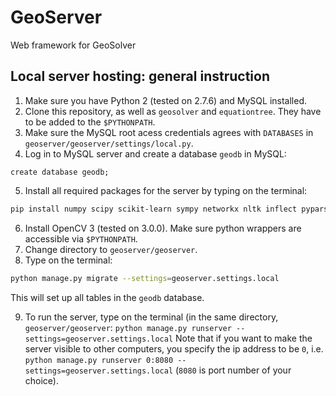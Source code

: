 # GeoServer
Web framework for GeoSolver

## Local server hosting: general instruction
1. Make sure you have Python 2 (tested on 2.7.6) and MySQL installed.
2. Clone this repository, as well as `geosolver` and `equationtree`. They have to be added to the `$PYTHONPATH`. 
3. Make sure the MySQL root acess credentials agrees with `DATABASES` in `geoserver/geoserver/settings/local.py`.
4. Log in to MySQL server and create a database `geodb` in MySQL:
  ```mysql
create database geodb;
  ```
5. Install all required packages for the server by typing on the terminal:
  ```bash
pip install numpy scipy scikit-learn sympy networkx nltk inflect pyparsing matplotlib pydot2 mysql-python django django-picklefield jsonfield django-storages boto django-modeldict pillow unipath beautifulsoup4 requests
  ```
6. Install OpenCV 3 (tested on 3.0.0). Make sure python wrappers are accessible via `$PYTHONPATH`.
7. Change directory to `geoserver/geoserver`. 
8. Type on the terminal: 
  ```bash
python manage.py migrate --settings=geoserver.settings.local
  ```
  This will set up all tables in the `geodb` database.

9. To run the server, type on the terminal (in the same directory, `geoserver/geoserver`: 
  ```python manage.py runserver --settings=geoserver.settings.local```
  Note that if you want to make the server visible to other computers, you specify the ip address to be `0`, i.e. `python manage.py runserver 0:8080 --settings=geoserver.settings.local` (`8080` is port number of your choice).
